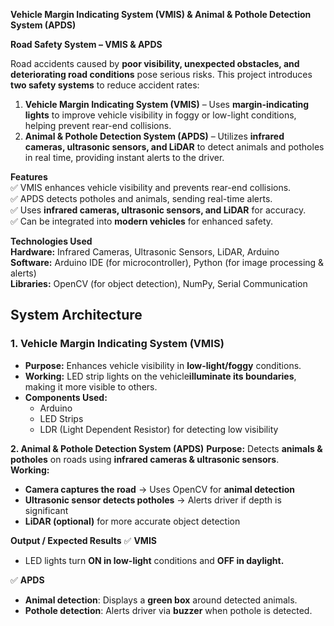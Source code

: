  **Vehicle Margin Indicating System (VMIS) & Animal & Pothole Detection System (APDS)**

**Road Safety System – VMIS & APDS**  
 
Road accidents caused by **poor visibility, unexpected obstacles, and deteriorating road conditions** pose serious risks. This project introduces **two safety systems** to reduce accident rates:  

1. **Vehicle Margin Indicating System (VMIS)** – Uses **margin-indicating lights** to improve vehicle visibility in foggy or low-light conditions, helping prevent rear-end collisions.  
2. **Animal & Pothole Detection System (APDS)** – Utilizes **infrared cameras, ultrasonic sensors, and LiDAR** to detect animals and potholes in real time, providing instant alerts to the driver.  

**Features**  
✅ VMIS enhances vehicle visibility and prevents rear-end collisions.  
✅ APDS detects potholes and animals, sending real-time alerts.  
✅ Uses **infrared cameras, ultrasonic sensors, and LiDAR** for accuracy.  
✅ Can be integrated into **modern vehicles** for enhanced safety.  


**Technologies Used**  
**Hardware:** Infrared Cameras, Ultrasonic Sensors, LiDAR, Arduino  
**Software:** Arduino IDE (for microcontroller), Python (for image processing & alerts)  
**Libraries:** OpenCV (for object detection), NumPy, Serial Communication  


## **System Architecture**  

### **1. Vehicle Margin Indicating System (VMIS)**
- **Purpose:** Enhances vehicle visibility in **low-light/foggy** conditions.  
- **Working:** LED strip lights on the vehicle**illuminate its boundaries**, making it more visible to others.  
- **Components Used:**  
  - Arduino  
  - LED Strips  
  - LDR (Light Dependent Resistor) for detecting low visibility  

**2. Animal & Pothole Detection System (APDS)**
**Purpose:** Detects **animals & potholes** on roads using **infrared cameras & ultrasonic sensors**.  
**Working:**  
  - **Camera captures the road** → Uses OpenCV for **animal detection**  
  - **Ultrasonic sensor detects potholes** → Alerts driver if depth is significant  
  - **LiDAR (optional)** for more accurate object detection

**Output / Expected Results**
✅ **VMIS**  
- LED lights turn **ON in low-light** conditions and **OFF in daylight.**  

✅ **APDS**  
- **Animal detection**: Displays a **green box** around detected animals.  
- **Pothole detection**: Alerts driver via **buzzer** when pothole is detected.  

